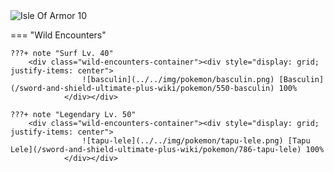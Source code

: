 <img src="../../img/routes/Isle Of Armor 10.png" alt="Isle Of Armor 10"/>

=== "Wild Encounters"


	???+ note "Surf Lv. 40"
		<div class="wild-encounters-container"><div style="display: grid; justify-items: center">
                    ![basculin](../../img/pokemon/basculin.png) [Basculin](/sword-and-shield-ultimate-plus-wiki/pokemon/550-basculin) 100%
                </div></div>

	???+ note "Legendary Lv. 50"
		<div class="wild-encounters-container"><div style="display: grid; justify-items: center">
                    ![tapu-lele](../../img/pokemon/tapu-lele.png) [Tapu Lele](/sword-and-shield-ultimate-plus-wiki/pokemon/786-tapu-lele) 100%
                </div></div>



